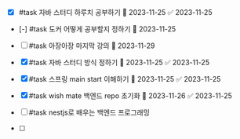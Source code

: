 - [x] #task 자바 스터디 하루치 공부하기 📅 2023-11-25 ✅ 2023-11-25
- [-] #task 도커 어떻게 공부할지 정하기 📅 2023-11-25
- [ ] #task 아장아장 마지막 강의 📅 2023-11-29
- [x] #task 자바 스터디 방식 정하기 📅 2023-11-25 ✅ 2023-11-25
- [x] #task 스프링 main start 이해하기 📅 2023-11-25 ✅ 2023-11-25
- [x] #task wish mate 백엔드 repo 초기화 📅 2023-11-26 ✅ 2023-11-25


- [ ] #task nestjs로 배우는 백엔드 프로그래밍
- [ ] 


